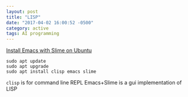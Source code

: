 ```yaml
---
layout: post
title: "LISP"
date: "2017-04-02 16:00:52 -0500"
category: active
tags: AI programming
---
```


[Install Emacs with Slime on Ubuntu](http://www.cs.wcupa.edu/rkline/index/emacs-lisp.html)

```
sudo apt update
sudo apt upgrade
sudo apt install clisp emacs slime
```
`clisp` is for command line REPL
Emacs+Slime is a gui implementation of LISP
